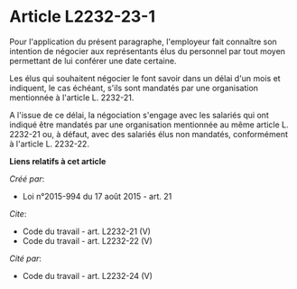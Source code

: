 # Article L2232-23-1

Pour l'application du présent paragraphe, l'employeur fait connaître son intention de négocier aux représentants élus du
personnel par tout moyen permettant de lui conférer une date certaine. 

Les élus qui souhaitent négocier le font savoir dans un délai d'un mois et indiquent, le cas échéant, s'ils sont mandatés par
une organisation mentionnée à l'article L. 2232-21. 

A l'issue de ce délai, la négociation s'engage avec les salariés qui ont indiqué être mandatés par une organisation
mentionnée au même article L. 2232-21 ou, à défaut, avec des salariés élus non mandatés, conformément à l'article L. 2232-22.

**Liens relatifs à cet article**

_Créé par_:

  - Loi n°2015-994 du 17 août 2015 - art. 21

_Cite_:

  - Code du travail - art. L2232-21 (V)
  - Code du travail - art. L2232-22 (V)

_Cité par_:

  - Code du travail - art. L2232-24 (V)
